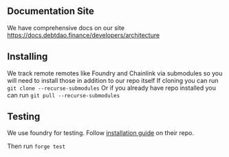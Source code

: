 ## Documentation Site
We have comprehensive docs on our site 
https://docs.debtdao.finance/developers/architecture

## Installing
We track remote remotes like Foundry and Chainlink via submodules so you will need to install those in addition to our repo itself
If cloning you can run `git clone --recurse-submodules`
Or if you already have repo installed you can run `git pull --recurse-submodules`


## Testing
We use foundry for testing. Follow [installation guide](https://github.com/foundry-rs/foundry) on their repo.

Then run `forge test`

